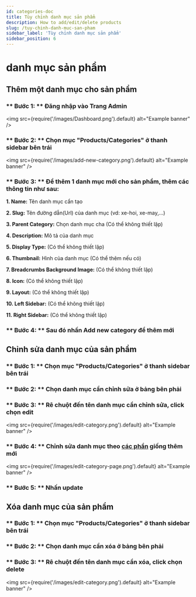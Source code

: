 ```yaml
---
id: categories-doc
title: Tùy chỉnh danh mục sản phẩm
description: How to add/edit/delete products
slug: /tuy-chinh-danh-muc-san-pham
sidebar_label: 'Tùy chỉnh danh mục sản phẩm'
sidebar_position: 6
---
```


# danh mục sản phẩm

## Thêm một danh mục cho sản phẩm

### ** Bước 1: ** Đăng nhập vào Trang Admin

<!-- ![Dashboad admin images](/images/Dashboard.png) -->
<img
  src={require('/images/Dashboard.png').default}
  alt="Example banner"
/>

### ** Bước 2: ** Chọn mục "Products/Categories" ở thanh sidebar bên trái

<img
  src={require('/images/add-new-category.png').default}
  alt="Example banner"
/>

### ** Bước 3: ** Để thêm 1 danh mục mới cho sản phẩm, thêm các thông tin như sau:
**1. Name:** Tên danh mục cẩn tạo

**2. Slug:** Tên đường dẫn(Url) của danh mục (vd: xe-hoi, xe-may,...)

**3. Parent Category:** Chọn danh mục cha (Có thể không thiết lập)

**4. Description:** Mô tả của danh mục

**5. Display Type:** (Có thể không thiết lập)

**6. Thumbnail:** Hình của danh mục (Có thể thêm nếu có)

**7. Breadcrumbs Background Image:** (Có thể không thiết lập)

**8. Icon:** (Có thể không thiết lập)

**9. Layout:** (Có thể không thiết lập)

**10. Left Sidebar:** (Có thể không thiết lập)

**11. Right Sidebar:** (Có thể không thiết lập)


### ** Bước 4: ** Sau đó nhấn Add new category để thêm mới

## Chỉnh sửa danh mục của sản phẩm

### ** Bước 1: ** Chọn mục "Products/Categories" ở thanh sidebar bên trái

### ** Bước 2: ** Chọn danh mục cần chỉnh sửa ở bảng bên phải

### ** Bước 3: ** Rê chuột đến tên danh mục cần chỉnh sửa, click chọn edit

<img
  src={require('/images/edit-category.png').default}
  alt="Example banner"
/>

### ** Bước 4: ** Chỉnh sửa danh mục theo [các phần](/docs/tuy-chinh-the-loai-san-pham#-bước-3--để-thêm-1-thể-loại-mới-cho-sản-phẩm-thêm-các-thông-tin-như-sau) giống thêm mới

<img
  src={require('/images/edit-category-page.png').default}
  alt="Example banner"
/>

### ** Bước 5: ** Nhấn update

## Xóa danh mục của sản phẩm

### ** Bước 1: ** Chọn mục "Products/Categories" ở thanh sidebar bên trái

### ** Bước 2: ** Chọn danh mục cần xóa ở bảng bên phải

### ** Bước 3: ** Rê chuột đến tên danh mục cần xóa, click chọn delete

<img
  src={require('/images/edit-category.png').default}
  alt="Example banner"
/>




